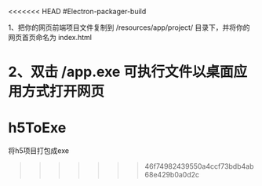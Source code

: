 <<<<<<< HEAD
#Electron-packager-build

1、把你的网页前端项目文件复制到 /resources/app/project/ 目录下，并将你的网页首页命名为 index.html

2、双击 /app.exe 可执行文件以桌面应用方式打开网页
=======
# h5ToExe
将h5项目打包成exe
>>>>>>> 46f74982439550a4ccf73bdb4ab68e429b0a0d2c
